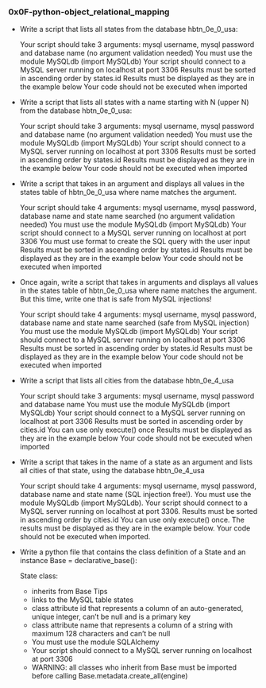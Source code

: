 ### 0x0F-python-object_relational_mapping

- Write a script that lists all states from the database hbtn_0e_0_usa:

  Your script should take 3 arguments: mysql username, mysql
  password and database name (no argument validation needed)
  You must use the module MySQLdb (import MySQLdb)
  Your script should connect to a MySQL server running on localhost
  at port 3306
  Results must be sorted in ascending order by states.id
  Results must be displayed as they are in the example below
  Your code should not be executed when imported

- Write a script that lists all states with a name starting
  with N (upper N) from the database hbtn_0e_0_usa:

  Your script should take 3 arguments: mysql username,
  mysql password and database name (no argument validation needed)
  You must use the module MySQLdb (import MySQLdb)
  Your script should connect to a MySQL server running on
  localhost at port 3306
  Results must be sorted in ascending order by states.id
  Results must be displayed as they are in the example below
  Your code should not be executed when imported

- Write a script that takes in an argument and displays all
  values in the states table of hbtn_0e_0_usa where name matches
  the argument.

  Your script should take 4 arguments: mysql username,
  mysql password, database name and state name searched
  (no argument validation needed)
  You must use the module MySQLdb (import MySQLdb)
  Your script should connect to a MySQL server running on
  localhost at port 3306
  You must use format to create the SQL query with the user input
  Results must be sorted in ascending order by states.id
  Results must be displayed as they are in the example below
  Your code should not be executed when imported

- Once again, write a script that takes in arguments and displays
  all values in the states table of hbtn_0e_0_usa where name matches
  the argument. But this time, write one that is safe from MySQL
  injections!

  Your script should take 4 arguments: mysql username, mysql
  password, database name and state name searched
  (safe from MySQL injection)
  You must use the module MySQLdb (import MySQLdb)
  Your script should connect to a MySQL server running on
  localhost at port 3306
  Results must be sorted in ascending order by states.id
  Results must be displayed as they are in the example below
  Your code should not be executed when imported

- Write a script that lists all cities from the database hbtn_0e_4_usa

  Your script should take 3 arguments: mysql username, mysql
  password and database name
  You must use the module MySQLdb (import MySQLdb)
  Your script should connect to a MySQL server running on localhost
  at port 3306
  Results must be sorted in ascending order by cities.id
  You can use only execute() once
  Results must be displayed as they are in the example below
  Your code should not be executed when imported

- Write a script that takes in the name of a state as an argument
  and lists all cities of that state, using the database hbtn_0e_4_usa

  Your script should take 4 arguments: mysql username, mysql
  password, database name and state name (SQL injection free!).
  You must use the module MySQLdb (import MySQLdb).
  Your script should connect to a MySQL server running on
  localhost at port 3306.
  Results must be sorted in ascending order by cities.id
  You can use only execute() once.
  The results must be displayed as they are in the example below.
  Your code should not be executed when imported.

- Write a python file that contains the class definition of a
  State and an instance Base = declarative_base():

  State class:
  - inherits from Base Tips
  - links to the MySQL table states
  - class attribute id that represents a column of an
    auto-generated, unique integer, can’t be null and is a primary key
  - class attribute name that represents a column of a string with
    maximum 128 characters and can’t be null
  - You must use the module SQLAlchemy
  - Your script should connect to a MySQL server running on
    localhost at port 3306
  - WARNING: all classes who inherit from Base must be imported
    before calling Base.metadata.create_all(engine)